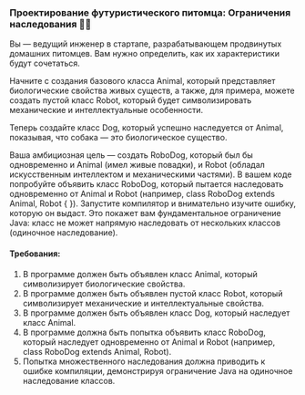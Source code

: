 
### Проектирование футуристического питомца: Ограничения наследования 🤖🐶

Вы — ведущий инженер в стартапе, разрабатывающем продвинутых домашних питомцев. Вам нужно определить, как их характеристики будут сочетаться.

Начните с создания базового класса Animal, который представляет биологические свойства живых существ, а также, для примера, можете создать пустой класс Robot, который будет символизировать механические и интеллектуальные особенности.

Теперь создайте класс Dog, который успешно наследуется от Animal, показывая, что собака — это биологическое существо.

Ваша амбициозная цель — создать RoboDog, который был бы одновременно и Animal (имел живые повадки), и Robot (обладал искусственным интеллектом и механическими частями). В вашем коде попробуйте объявить класс RoboDog, который пытается наследовать одновременно от Animal и Robot (например, class RoboDog extends Animal, Robot { }). Запустите компилятор и внимательно изучите ошибку, которую он выдаст. Это покажет вам фундаментальное ограничение Java: класс не может напрямую наследовать от нескольких классов (одиночное наследование).

#### Требования:
1. В программе должен быть объявлен класс Animal, который символизирует биологические свойства.
2. В программе должен быть объявлен пустой класс Robot, который символизирует механические и интеллектуальные свойства.
3. В программе должен быть объявлен класс Dog, который наследует класс Animal.
4. В программе должна быть попытка объявить класс RoboDog, который наследует одновременно от Animal и Robot (например, class RoboDog extends Animal, Robot).
5. Попытка множественного наследования должна приводить к ошибке компиляции, демонстрируя ограничение Java на одиночное наследование классов.
